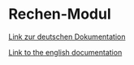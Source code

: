 # Rechen-Modul

[Link zur deutschen Dokumentation](https://www.symcon.de/de/service/dokumentation/modulreferenz/rechenmodule/rechen-modul/)

[Link to the english documentation](https://www.symcon.de/en/service/documentation/module-reference/computation-module/computation-module/)